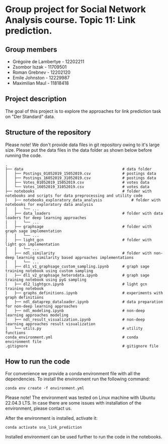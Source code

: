 # Group project for Social Network Analysis course. Topic 11: Link prediction.

## Group members

- Grégoire de Lambertye - 12202211
- Zsombor Iszak - 11709501
- Roman Grebnev - 12202120
- Emile Johnston - 12229987
- Maximilian Maul - 11818418

## Project description

The goal of this project is to explore the approaches for link prediction task on "Der Standard" data. 

## Structure of the repository

Please note! We don't provide data files in git repository owing to it's large size. Please put the data files in the data folder as shown below before running the code.

```
.
├── data                                            # data folder
│   ├── Postings_01052019_15052019.csv              # postings data
│   ├── Postings_16052019_31052019.csv              # postings data
│   ├── Votes_01052019_15052019.csv                 # votes data
│   └── Votes_16052019_31052019.csv                 # votes data
├── notebooks                                       # folder with notebooks and scripts for data preprocessing and utility code
│   ├── notebooks_exploratory_data_analysis             # folder with notebooks for exploratory data analysis
|   |   └── ...
│   ├── data_loaders                                # folder with data loaders for deep learning approaches
|   |   └── ...
│   ├── graphsage                                   # folder with graph sage implementation
|   |   └── ...
│   ├── light_gcn                                   # folder with light gcn implementation
|   |   └── ...
│   ├── ndl_similarity                              # folder with non-deep learning similarity based approaches implementations
|   |   └── ...
│   ├── dl1_v1_graphsage_custom_sampling.ipynb      # graph sage training notebook using custom sampling
│   ├── dl1_v2_graphsage_heterodata.ipynb           # graph sage training notebook using pyG sampling
│   ├── dl2_lightgcn.ipynb                          # light gcn training notebook
│   ├── graphs_definitions.ipynb                    # experiments with graph definitions
│   ├── ndl_dataprep_dataloader.ipynb               # data preparation for non-deep learning approaches
│   ├── ndl_modeling.ipynb                          # non-deep learning approaches modeling
│   ├── ndl_result_visualization.ipynb              # non-deep learning approaches result visualization
|   └── utils.py                                    # utility functions
conda_environment.yml                               # conda environment file
.gitignore                                          # gitignore file
```

## How to run the code

For convenience we provide a conda environment file with all the dependencies. To install the environment run the following command:

```conda env create -f environment.yml```

Please note! The environment was tested on Linux machine with Ubuntu 22.04.3 LTS. In case there are some issues with installation of the environment, please contact us. 

After the environment is installed, activate it:

```conda activate sna_link_prediction```

Installed environment can be used further to run the code in the notebooks.
